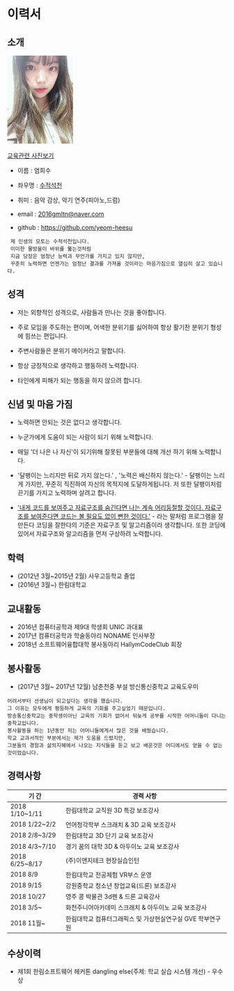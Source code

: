 # 이력서

## 소개



<img src="./image/KakaoTalk_20181121_155620883.jpg" width="30%">

[교육관련 사진보기](./image)

- 이름 : 염희수

- 좌우명 : [수적석천](https://hanja.dict.naver.com/word?q=%E6%B0%B4%E6%BB%B4%E7%9F%B3%E7%A9%BF&cp_code=0&sound_id=0)

- 취미 : 음악 감상, 악기 연주(피아노,드럼) 

- email : 2016gmltn@naver.com

- github : https://github.com/yeom-heesu

```
 제 인생의 모토는 수적석천입니다. 
 미미한 물방울이 바위를 뚫는것처럼 
 지금 당장은 엄청난 능력과 무언가를 가지고 있지 않지만,
 꾸준히 노력하면 언젠가는 엄청난 결과를 가져올 것이라는 마음가짐으로 열심히 살고 있습니다.
```


## 성격


  - 저는 외향적인 성격으로, 사람들과 만나는 것을 좋아합니다. 
  
  - 주로 모임을 주도하는 편이며, 어색한 분위기를 싫어하여 항상 활기찬 분위기 형성에 힘쓰는 편입니다.
  
  - 주변사람들은  분위기 메이커라고 말합니다.
  
  - 항상 긍정적으로 생각하고 행동하려 노력합니다.
  
  - 타인에게 피해가 되는 행동을 하지 않으려 합니다.
 
 
 ## 신념 및 마음 가짐


  - 노력하면 안되는 것은 없다고 생각합니다.
  
  - 누군가에게 도움이 되는 사람이 되기 위해 노력합니다.
  
  - 매일 '더 나은 나 자신'이 되기위해 잘못된 부분들에 대해 개선 하기 위해 노력합니다.
  
  - '달팽이는 느리지만 뒤로 가지 않는다.' , '노력은 배신하지 않는다.' - 달팽이는 느리게 가지만, 꾸준히 직진하여 자신의 목적지에 도달하게됩니다. 저   또한 달팽이처럼 끈기를 가지고 
  노력하며 살려고 합니다.
  
  - ['내게 코드를 보여주고 자료구조를 숨긴다면 나는 계속 어리둥절할 것이다. 자료구조를 보여준다면 코드는 볼 필요도 없이 뻔한 것이다.'](https://wiki.kldp.org/Translations/html/cathedral-bazaar/x163.html) - 라는 말처럼   프로그램을 잘만든다 코딩을 잘한다의 기준은 자료구조 및 알고리즘이라 생각합니다. 또한 코딩에 있어서 자료구조와 알고리즘을 먼저 구상하려 노력합니다.

## 학력


 - (2012년 3월~2015년 2월) 사우고등학교 졸업
 - (2016년 3월~) 한림대학교

## 교내활동


 - 2016년 컴퓨터공학과 제9대 학생회 UNIC 과대표
 - 2017년 컴퓨터공학과 학술동아리 NONAME 인사부장
 - 2018년 소프트웨어융합대학 봉사동아리 HallymCodeClub 회장

## 봉사활동


 - (2017년 3월~ 2017년 12월) 남춘천중 부설 방신통신중학교 교육도우미
 
 ```
 어려서부터 선생님이 되고싶다는 생각을 했습니다. 
 그 이유는 모두에게 평등하게 교육의 기회를 주고싶었기 때문입니다.
 방송통신중학교는 중학생이아닌 교육의 기회가 없어서 뒤늦게 공부를 시작한 어머니들이 다니는 중학교입니다.
 봉사활동을 하는 1년동안 저는 어머니들에게서 많은 것을 배웠습니다.
 학교 교과서적인 부분에서는 제가 도움을 드렸지만, 
 그분들의 경험과 삶의지혜에서 나오는 지식들을 듣고 보고 배운것은 어디에서도 얻을 수 없는 것이었습니다.
 ```

## 경력사항


 기 간  | 경력 사항
------------- | -------------
 2018   1/10~1/11  | 한림대학교 교직원 3D 특강 보조강사
 2018   1/22~2/2   | 언어청각학부 스크래치 & 3D 교육 보조강사
 2018   2/8~3/29   | 한림대학교 3D 단기 교육 보조강사
 2018    4/3~7/10  | 경기 꿈의 대학 3D & 아두이노 교육 보조강사
 2018    6/25~8/17 | (주)이앤지테크 현장실습인턴
 2018    8/9       | 한림대학교 전공체험 VR부스 운영
 2018    9/15      | 강원중학교 청소년 창업교육(드론) 보조강사
 2018    10/27     | 영주 콩 박물관 3d펜 & 드론 교육강사
 2018   3/5~       | 화천주니어아카데미 스크래치 & 아두이노 교육 보조강사
 2018   11월~      | 한림대학교 컴퓨터그래픽스 및 가상현실연구실 GVE 학부연구원
 
## 수상이력


 - 제1회 한림소프트웨어 헤커톤 dangling else(주제: 학교 실습 시스템 개선) - 우수상
